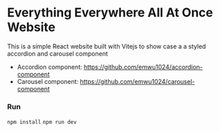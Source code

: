 # Everything Everywhere All At Once Website

This is a simple React website built with Vitejs to show case a a styled accordion and carousel component

- Accordion component: https://github.com/emwu1024/accordion-component
- Carousel component: https://github.com/emwu1024/carousel-component

### Run

`npm install`
`npm run dev `
